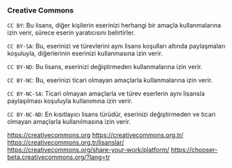 ### Creative Commons

`CC BY`: Bu lisans, diğer kişilerin eserinizi herhangi bir amaçla kullanmalarına izin verir, sürece eserin yaratıcısını belirtirler.

`CC BY-SA`: Bu, eserinizi ve türevlerini aynı lisans koşulları altında paylaşmaları koşuluyla, diğerlerinin eserinizi kullanmasına izin verir.

`CC BY-ND`: Bu lisans, eserinizi değiştirmeden kullanmalarına izin verir.

`CC BY-NC`: Bu, eserinizi ticari olmayan amaçlarla kullanmalarına izin verir.

`CC BY-NC-SA`: Ticari olmayan amaçlarla ve türev eserlerin aynı lisansla paylaşılması koşuluyla kullanımına izin verir.

`CC BY-NC-ND`: En kısıtlayıcı lisans türüdür, eserinizi değiştirmeden ve ticari olmayan amaçlarla kullanılmasına izin verir.

https://creativecommons.org
https://creativecommons.org.tr/
https://creativecommons.org.tr/lisanslar/
https://creativecommons.org/share-your-work/platform/
https://chooser-beta.creativecommons.org/?lang=tr